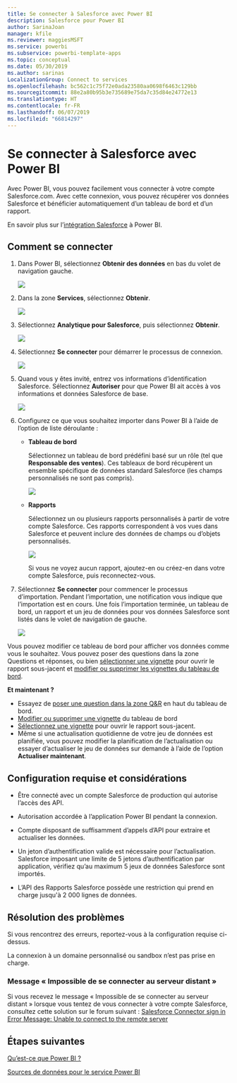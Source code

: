 ```yaml
---
title: Se connecter à Salesforce avec Power BI
description: Salesforce pour Power BI
author: SarinaJoan
manager: kfile
ms.reviewer: maggiesMSFT
ms.service: powerbi
ms.subservice: powerbi-template-apps
ms.topic: conceptual
ms.date: 05/30/2019
ms.author: sarinas
LocalizationGroup: Connect to services
ms.openlocfilehash: bc562c1c75f72e0ada23580aa0698f6463c129bb
ms.sourcegitcommit: 88e2a80b95b3e735689e75da7c35d84e24772e13
ms.translationtype: HT
ms.contentlocale: fr-FR
ms.lasthandoff: 06/07/2019
ms.locfileid: "66814297"
---
```

# <a name="connect-to-salesforce-with-power-bi"></a>Se connecter à Salesforce avec Power BI
Avec Power BI, vous pouvez facilement vous connecter à votre compte Salesforce.com. Avec cette connexion, vous pouvez récupérer vos données Salesforce et bénéficier automatiquement d’un tableau de bord et d’un rapport.

En savoir plus sur l’[intégration Salesforce](https://powerbi.microsoft.com/integrations/salesforce) à Power BI.

## <a name="how-to-connect"></a>Comment se connecter
1. Dans Power BI, sélectionnez **Obtenir des données** en bas du volet de navigation gauche.
   
   ![](media/service-connect-to-salesforce/pbi_getdata.png) 
2. Dans la zone **Services**, sélectionnez **Obtenir**.
   
   ![](media/service-connect-to-salesforce/pbi_getservices.png) 
3. Sélectionnez **Analytique pour Salesforce**, puis sélectionnez **Obtenir**.  
   
   ![](media/service-connect-to-salesforce/salesforce.png)
4. Sélectionnez **Se connecter** pour démarrer le processus de connexion.
   
    ![](media/service-connect-to-salesforce/dialog.png)
5. Quand vous y êtes invité, entrez vos informations d’identification Salesforce. Sélectionnez **Autoriser** pour que Power BI ait accès à vos informations et données Salesforce de base.
   
   ![](media/service-connect-to-salesforce/sf_authorize.png)
6. Configurez ce que vous souhaitez importer dans Power BI à l’aide de l’option de liste déroulante :
   
   * **Tableau de bord**
     
     Sélectionnez un tableau de bord prédéfini basé sur un rôle (tel que **Responsable des ventes**). Ces tableaux de bord récupèrent un ensemble spécifique de données standard Salesforce (les champs personnalisés ne sont pas compris).
     
     ![](media/service-connect-to-salesforce/pbi_salesforcechooserole.png)
   * **Rapports**
     
     Sélectionnez un ou plusieurs rapports personnalisés à partir de votre compte Salesforce. Ces rapports correspondent à vos vues dans Salesforce et peuvent inclure des données de champs ou d’objets personnalisés.
     
     ![](media/service-connect-to-salesforce/pbi_salesforcereports.png)
     
     Si vous ne voyez aucun rapport, ajoutez-en ou créez-en dans votre compte Salesforce, puis reconnectez-vous.

7. Sélectionnez **Se connecter** pour commencer le processus d’importation. Pendant l’importation, une notification vous indique que l’importation est en cours. Une fois l’importation terminée, un tableau de bord, un rapport et un jeu de données pour vos données Salesforce sont listés dans le volet de navigation de gauche.
   
   ![](media/service-connect-to-salesforce/pbi_getdatasalesforcedash.png)

Vous pouvez modifier ce tableau de bord pour afficher vos données comme vous le souhaitez. Vous pouvez poser des questions dans la zone Questions et réponses, ou bien [sélectionner une vignette](consumer/end-user-tiles.md) pour ouvrir le rapport sous-jacent et [modifier ou supprimer les vignettes du tableau de bord](service-dashboard-edit-tile.md).

**Et maintenant ?**

* Essayez de [poser une question dans la zone Q&R](consumer/end-user-q-and-a.md) en haut du tableau de bord.
* [Modifier ou supprimer une vignette](service-dashboard-edit-tile.md) du tableau de bord
* [Sélectionnez une vignette](service-dashboard-tiles.md) pour ouvrir le rapport sous-jacent.
* Même si une actualisation quotidienne de votre jeu de données est planifiée, vous pouvez modifier la planification de l’actualisation ou essayer d’actualiser le jeu de données sur demande à l’aide de l’option **Actualiser maintenant**.

## <a name="system-requirements-and-considerations"></a>Configuration requise et considérations

- Être connecté avec un compte Salesforce de production qui autorise l’accès des API.

- Autorisation accordée à l’application Power BI pendant la connexion.

- Compte disposant de suffisamment d’appels d’API pour extraire et actualiser les données.

- Un jeton d’authentification valide est nécessaire pour l’actualisation. Salesforce imposant une limite de 5 jetons d’authentification par application, vérifiez qu’au maximum 5 jeux de données Salesforce sont importés.

- L’API des Rapports Salesforce possède une restriction qui prend en charge jusqu'à 2 000 lignes de données.


## <a name="troubleshooting"></a>Résolution des problèmes

Si vous rencontrez des erreurs, reportez-vous à la configuration requise ci-dessus. 

La connexion à un domaine personnalisé ou sandbox n’est pas prise en charge.

### <a name="unable-to-connect-to-the-remote-server-message"></a>Message « Impossible de se connecter au serveur distant »

Si vous recevez le message « Impossible de se connecter au serveur distant » lorsque vous tentez de vous connecter à votre compte Salesforce, consultez cette solution sur le forum suivant : [Salesforce Connector sign in Error Message: Unable to connect to the remote server](https://www.outsystems.com/forums/Forum_TopicView.aspx?TopicId=17674&TopicName=log-in-error-message-unable-to-connect-to-the-remote-server&)


## <a name="next-steps"></a>Étapes suivantes
[Qu’est-ce que Power BI ?](power-bi-overview.md)

[Sources de données pour le service Power BI](service-get-data.md)

